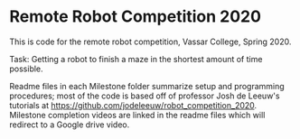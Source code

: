 # Remote Robot Competition 2020
This is code for the remote robot competition, Vassar College, Spring 2020.

Task: Getting a robot to finish a maze in the shortest amount of time possible. 

Readme files in each Milestone folder summarize setup and programming procedures; most of the code is based off of professor Josh de Leeuw's tutorials at https://github.com/jodeleeuw/robot_competition_2020. Milestone completion videos are linked in the readme files which will redirect to a Google drive video. 
